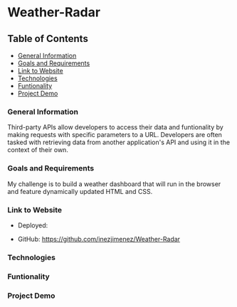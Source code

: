 # Weather-Radar

## Table of Contents

* [General Information](#General-Information)
* [Goals and Requirements](#Goals-andRequirements)
* [Link to Website](#Link-to-Website)
* [Technologies](#Technologies)
* [Funtionality](#Funtionality)
* [Project Demo](#Project-Demo)

### General Information

Third-party APIs allow developers to access their data and funtionality by making requests with specific parameters to a URL. Developers are often tasked with retrieving data from another application's API and using it in the context of their own.

### Goals and Requirements

My challenge is to build a weather dashboard that will run in the browser and feature dynamically updated HTML and CSS.

### Link to Website

* Deployed:

* GitHub: https://github.com/inezjimenez/Weather-Radar

### Technologies

### Funtionality

### Project Demo